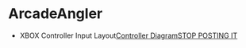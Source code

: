 # ArcadeAngler
- XBOX Controller Input Layout[Controller Diagram](http://www.team358.org/files/programming/ControlSystem2015-2019/images/XBoxControlMapping.jpg)[STOP POSTING IT](http://i.imgur.com/ekplp0h.jpg)